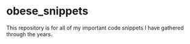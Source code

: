 # obese_snippets

This repository is for all of my important code snippets I have gathered through the years.
